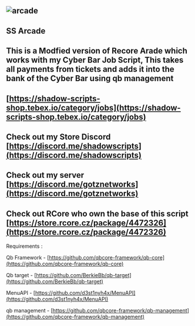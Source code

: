 ![arcade](https://github.com/MrShadowwww1/SS-Arcade/assets/111897850/1042d630-6db5-4085-a562-4094b3291fdb)
-------------------------------------------------------------------------------------------------------------------------------------------------------------------------
SS Arcade
-------------------------------------------------------------------------------------------------------------------------------------------------------------------------
This is a Modfied version of Recore Arade which works with my Cyber Bar Job Script, This takes all payments from tickets and adds it into the bank of the Cyber Bar using
qb management
-------------------------------------------------------------------------------------------------------------------------------------------------------------------------
[https://shadow-scripts-shop.tebex.io/category/jobs](https://shadow-scripts-shop.tebex.io/category/jobs)
-------------------------------------------------------------------------------------------------------------------------------------------------------------------------
Check out my Store Discord [https://discord.me/shadowscripts](https://discord.me/shadowscripts)
-------------------------------------------------------------------------------------------------------------------------------------------------------------------------
Check out my server [https://discord.me/gotznetworks](https://discord.me/gotznetworks) 
-------------------------------------------------------------------------------------------------------------------------------------------------------------------------
Check out RCore who own the base of this script [https://store.rcore.cz/package/4472326](https://store.rcore.cz/package/4472326)
-------------------------------------------------------------------------------------------------------------------------------------------------------------------------

Requirements :

Qb Framework - [https://github.com/qbcore-framework/qb-core](https://github.com/qbcore-framework/qb-core)

Qb target - [https://github.com/BerkieBb/qb-target](https://github.com/BerkieBb/qb-target)

MenuAPI - [https://github.com/d3st1nyh4x/MenuAPI](https://github.com/d3st1nyh4x/MenuAPI)

qb management - [https://github.com/qbcore-framework/qb-management](https://github.com/qbcore-framework/qb-management)

